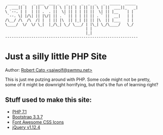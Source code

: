      _____  _    _ ___  ___ _   _  _   _  _  _   _  _____  _____ 
    /  ___|| |  | ||  \/  || \ | || | | || || \ | ||  ___||_   _|
    \ `--. | |  | || .  . ||  \| || | | || ||  \| || |__    | |  
     `--. \| |/\| || |\/| || . ` || | | || || . ` ||  __|   | |  
    /\__/ /\  /\  /| |  | || |\  || |_| || || |\  || |___   | |  
    \____/  \/  \/ \_|  |_/\_| \_/ \___/ | |\_| \_/\____/   \_/  
                                         | |                     
                                         |_|                     
    -------------------------------------------------------------
    
# Just a silly little PHP Site

Author: [Robert Cato <saiwolf@swmnu.net\>](mailto:saiwolf@swmnu.net)

This is just me putzing around with PHP. Some code might not be pretty, some of it might be downright horrifying, but that's the fun of learning right?

 

## Stuff used to make this site:

* [PHP 7.1](http://php.net/ChangeLog-7.php)
* [Bootstrap 3.3.7](http://getbootstrap.com)
* [Font Awesome CSS Icons](http://fontawesome.io/)
* [jQuery v1.12.4](https://blog.jquery.com/2017/03/20/jquery-3-2-1-now-available/)